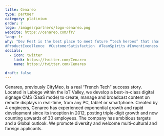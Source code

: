 ```yaml
---
title: Cenareo
type: partner
category: platinium
order: 7
logo: /images/partners/logo-cenareo.png
website: https://cenareo.com/fr/
lang: fr
why: "Dev Fest is the best place to meet future “tech heroes” that share our values and will help us to shape the future of our ‘state-of-the-art’ technology.
#ProductExcellence  #CustomerSatisfaction  #TeamSpirits #Inventiveness #Daring & #Ambition"
socials:
  - icon: twitter
    link: https://twitter.com/Cenareo
    name: https://twitter.com/Cenareo

draft: false
---
```

Cenareo, previously CityMeo, is a real “French Tech” success story. Located in Labège within the IoT Valley, we develop a best-in-class digital signage CMS (SaaS mode) to create, manage and broadcast content on remote displays in real-time, from any PC, tablet or smartphone.
Created by 4 engineers, Cenareo has experienced exponential growth and rapid development since its inception in 2012, posting triple-digit growth and now counting upwards of 30 employees.
The company has ambitious targets and a Global outlook. We promote diversity and welcome multi-cultural and foreign applicants.
